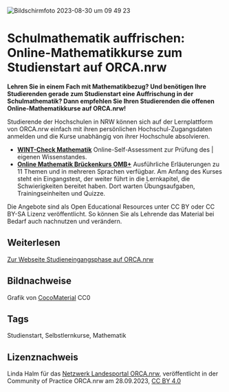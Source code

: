 ![Bildschirmfoto 2023-08-30 um 09 49 23](https://github.com/lindahalm-hsbi/testoer/assets/147709351/0cb34019-e144-4c8e-810e-088a67c51a0d)

# Schulmathematik auffrischen: Online-Mathematikkurse zum Studienstart auf ORCA.nrw

**Lehren Sie in einem Fach mit Mathematikbezug? Und benötigen Ihre Studierenden gerade zum Studienstart eine Auffrischung in der Schulmathematik? Dann empfehlen Sie Ihren Studierenden die offenen Online-Mathematikkurse auf ORCA.nrw!**

Studierende der Hochschulen in NRW können sich auf der Lernplattform  von ORCA.nrw einfach mit ihren persönlichen Hochschul-Zugangsdaten  anmelden und die Kurse unabhängig von ihrer Hochschule absolvieren.

- **[WINT-Check Mathematik](https://www.orca.nrw/assessments/wint-check)**  Online-Self-Assessment zur Prüfung des | eigenen Wissenstandes.
- **[Online Mathematik Brückenkurs OMB+](https://www.orca.nrw/kurse/ombplus)**
  Ausführliche Erläuterungen zu 11 Themen und in mehreren Sprachen 
verfügbar. Am Anfang des Kurses steht ein Eingangstest, der weiter führt
 in die Lernkapitel, die Schwierigkeiten bereitet haben. Dort warten 
Übungsaufgaben, Trainingseinheiten und Quizze.

Die Angebote sind als Open Educational Resources unter CC BY oder CC  BY-SA Lizenz veröffentlicht. So können Sie als Lehrende das Material bei  Bedarf auch nachnutzen und verändern.
## Weiterlesen

[Zur Webseite Studieneingangs­phase auf ORCA.nrw](https://www.orca.nrw/studierende/studieneingangsphase)

## Bildnachweise
Grafik von [CocoMaterial](https://cocomaterial.com/) CC0
## Tags
Studienstart, Selbstlernkurse, Mathematik
## Lizenznachweis
Linda Halm für das <a href="http://www.orca.nrw/ueber-uns/netzwerk" target="_blank">Netzwerk Landesportal ORCA.nrw</a>, veröffentlicht in der Community of Practice ORCA.nrw am 28.09.2023, <a href="https://creativecommons.org/licenses/by/4.0/" target="_blank">CC BY 4.0</a>
